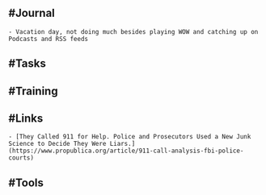 ## #Journal
	- Vacation day, not doing much besides playing WOW and catching up on Podcasts and RSS feeds
## #Tasks
## #Training
## #Links
	- [They Called 911 for Help. Police and Prosecutors Used a New Junk Science to Decide They Were Liars.](https://www.propublica.org/article/911-call-analysis-fbi-police-courts)
## #Tools